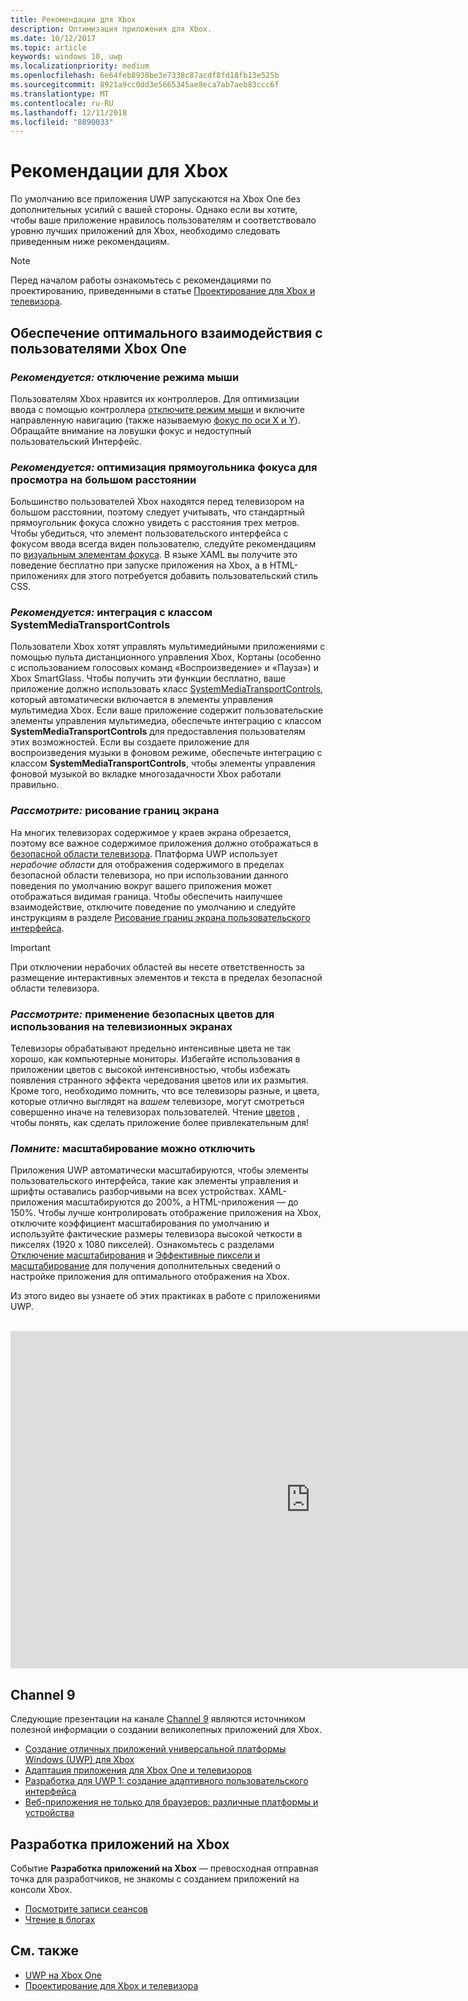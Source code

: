 ```yaml
---
title: Рекомендации для Xbox
description: Оптимизация приложения для Xbox.
ms.date: 10/12/2017
ms.topic: article
keywords: windows 10, uwp
ms.localizationpriority: medium
ms.openlocfilehash: 6e64feb8938be3e7338c87acdf8fd18fb13e525b
ms.sourcegitcommit: 8921a9cc0dd3e5665345ae8eca7ab7aeb83ccc6f
ms.translationtype: MT
ms.contentlocale: ru-RU
ms.lasthandoff: 12/11/2018
ms.locfileid: "8890033"
---
```

# <a name="xbox-best-practices"></a>Рекомендации для Xbox

По умолчанию все приложения UWP запускаются на Xbox One без дополнительных усилий с вашей стороны. Однако если вы хотите, чтобы ваше приложение нравилось пользователям и соответствовало уровню лучших приложений для Xbox, необходимо следовать приведенным ниже рекомендациям.
  > [!NOTE]
  > Перед началом работы ознакомьтесь с рекомендациями по проектированию, приведенными в статье [Проектирование для Xbox и телевизора](../design/devices/designing-for-tv.md).   

## <a name="to-build-the-best-experiences-for-xbox-one"></a>Обеспечение оптимального взаимодействия с пользователями Xbox One

### <a name="do-turn-off-mouse-mode"></a>*Рекомендуется:* отключение режима мыши

Пользователям Xbox нравится их контроллеров. Для оптимизации ввода с помощью контроллера [отключите режим мыши](how-to-disable-mouse-mode.md) и включите направленную навигацию (также называемую [фокус по оси X и Y](../design/devices/designing-for-tv.md#xy-focus-navigation-and-interaction)). Обращайте внимание на ловушки фокус и недоступный пользовательский Интерфейс.

### <a name="do-draw-a-focus-rectangle-that-is-appropriate-for-a-10-foot-experience"></a>*Рекомендуется:* оптимизация прямоугольника фокуса для просмотра на большом расстоянии

Большинство пользователей Xbox находятся перед телевизором на большом расстоянии, поэтому следует учитывать, что стандартный прямоугольник фокуса сложно увидеть с расстояния трех метров. Чтобы убедиться, что элемент пользовательского интерфейса с фокусом ввода всегда виден пользователю, следуйте рекомендациям по [визуальным элементам фокуса](../design/devices/designing-for-tv.md#focus-visual). В языке XAML вы получите это поведение бесплатно при запуске приложения на Xbox, а в HTML-приложениях для этого потребуется добавить пользовательский стиль CSS.

### <a name="do-integrate-with-the-systemmediatransportcontrols-class"></a>*Рекомендуется:* интеграция с классом SystemMediaTransportControls

Пользователи Xbox хотят управлять мультимедийными приложениями с помощью пульта дистанционного управления Xbox, Кортаны (особенно с использованием голосовых команд «Воспроизведение» и «Пауза») и Xbox SmartGlass. Чтобы получить эти функции бесплатно, ваше приложение должно использовать класс [SystemMediaTransportControls](https://msdn.microsoft.com/library/windows/apps/windows.media.systemmediatransportcontrols.aspx), который автоматически включается в элементы управления мультимедиа Xbox. Если ваше приложение содержит пользовательские элементы управления мультимедиа, обеспечьте интеграцию с классом **SystemMediaTransportControls** для предоставления пользователям этих возможностей. Если вы создаете приложение для воспроизведения музыки в фоновом режиме, обеспечьте интеграцию с классом **SystemMediaTransportControls**, чтобы элементы управления фоновой музыкой во вкладке многозадачности Xbox работали правильно.

<!-- ### *Do:* Use adaptive UI to account for snapped apps
One of the unique features of Xbox One is that users can snap apps such as Cortana next to any other app, so your app should respond gracefully when it runs in *fill mode*. Implement [adaptive UI](../get-started/universal-application-platform-guide.md#design-adaptive-ui-with-adaptive-panels) and make sure to test your app during development by snapping an app next to it. -->

### <a name="consider-draw-to-the-edge-of-the-screen"></a>*Рассмотрите:* рисование границ экрана

На многих телевизорах содержимое у краев экрана обрезается, поэтому все важное содержимое приложения должно отображаться в [безопасной области телевизора](../design/devices/designing-for-tv.md#tv-safe-area). Платформа UWP использует *нерабочие области* для отображения содержимого в пределах безопасной области телевизора, но при использовании данного поведения по умолчанию вокруг вашего приложения может отображаться видимая граница. Чтобы обеспечить наилучшее взаимодействие, отключите поведение по умолчанию и следуйте инструкциям в разделе [Рисование границ экрана пользовательского интерфейса](turn-off-overscan.md).
> [!IMPORTANT]
  > При отключении нерабочих областей вы несете ответственность за размещение интерактивных элементов и текста в пределах безопасной области телевизора. 

### <a name="consider-use-tv-safe-colors"></a>*Рассмотрите:* применение безопасных цветов для использования на телевизионных экранах

Телевизоры обрабатывают предельно интенсивные цвета не так хорошо, как компьютерные мониторы. Избегайте использования в приложении цветов с высокой интенсивностью, чтобы избежать появления странного эффекта чередования цветов или их размытия. Кроме того, необходимо помнить, что все телевизоры разные, и цвета, которые отлично выглядят на *вашем* телевизоре, могут смотреться совершенно иначе на телевизорах пользователей. Чтение [цветов](../design/devices/designing-for-tv.md#colors) , чтобы понять, как сделать приложение более привлекательным для!

### <a name="remember-you-can-disable-scaling"></a>*Помните:* масштабирование можно отключить

Приложения UWP автоматически масштабируются, чтобы элементы пользовательского интерфейса, такие как элементы управления и шрифты оставались разборчивыми на всех устройствах. XAML-приложения масштабируются до 200%, а HTML-приложения — до 150%. Чтобы лучше контролировать отображение приложения на Xbox, отключите коэффициент масштабирования по умолчанию и используйте фактические размеры телевизора высокой четкости в пикселях (1920 x 1080 пикселей). Ознакомьтесь с разделами [Отключение масштабирования](disable-scaling.md) и [Эффективные пиксели и масштабирование](../design/basics/design-and-ui-intro.md#effective-pixels-and-scaling) для получения дополнительных сведений о настройке приложения для оптимального отображения на Xbox.

Из этого видео вы узнаете об этих практиках в работе с приложениями UWP.
</br>
</br>
<iframe src="https://channel9.msdn.com/Blogs/One-Dev-Minute/Tailoring-your-UWP-app-for-Xbox/player" width="960" height="540" allowFullScreen frameBorder="0"></iframe>

## <a name="channel-9"></a>Channel 9

Следующие презентации на канале [Channel 9](https://channel9.msdn.com/) являются источником полезной информации о создании великолепных приложений для Xbox.

- [Создание отличных приложений универсальной платформы Windows (UWP) для Xbox](https://channel9.msdn.com/Events/Build/2016/B883)
- [Адаптация приложения для Xbox One и телевизоров](https://channel9.msdn.com/Events/Build/2016/T651-R1)
- [Разработка для UWP 1: создание адаптивного пользовательского интерфейса](https://channel9.msdn.com/Events/Build/2016/L724-R1)
- [Веб-приложения не только для браузеров: различные платформы и устройства](https://channel9.msdn.com/Events/Build/2016/B888)

## <a name="app-dev-on-xbox"></a>Разработка приложений на Xbox

Событие **Разработка приложений на Xbox** — превосходная отправная точка для разработчиков, не знакомы с созданием приложений на консоли Xbox.

* [Посмотрите записи сеансов](https://developer.microsoft.com/windows/projects/campaigns/app-dev-on-xbox-event#WatchNow)
* [Чтение в блогах](https://developer.microsoft.com/windows/projects/campaigns/app-dev-on-xbox-event#BlogSeries)

## <a name="see-also"></a>См. также

- [UWP на Xbox One](index.md)
- [Проектирование для Xbox и телевизора](../design/devices/designing-for-tv.md)
